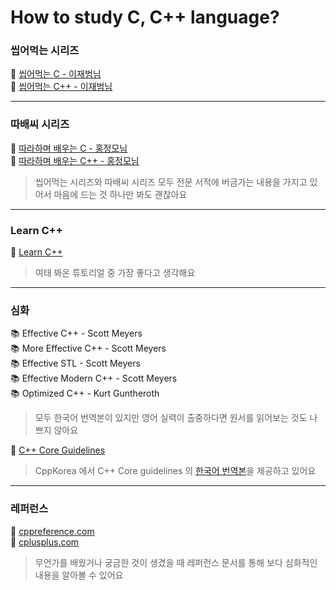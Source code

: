 # How to study C, C++ language?

### 씹어먹는 시리즈
📃 [씹어먹는 C - 이재범님](https://modoocode.com/category/C)<br>
📃  [씹어먹는 C++ - 이재범님](https://modoocode.com/category/C++)<br>

---

### 따배씨 시리즈
🎥 [따라하며 배우는 C - 홍정모님](https://www.inflearn.com/course/following-c)<br>
🎥 [따라하며 배우는 C++ - 홍정모님](https://www.inflearn.com/course/following-c-plus)<br>

> 씹어먹는 시리즈와 따배씨 시리즈 모두 전문 서적에 버금가는 내용을 가지고 있어서 마음에 드는 것 하나만 봐도 괜찮아요
> 
---

### Learn C++<br>
📃 [Learn C++](https://learncpp.com)<br>
> 여태 봐온 튜토리얼 중 가장 좋다고 생각해요
---

### 심화
📚 Effective C++ - Scott Meyers<br>
📚 More Effective C++ - Scott Meyers<br>
📚 Effective STL - Scott Meyers<br>
📚 Effective Modern C++ - Scott Meyers<br>
📚 Optimized C++ - Kurt Guntheroth<br>
> 모두 한국어 번역본이 있지만 영어 실력이 출중하다면 원서를 읽어보는 것도 나쁘지 않아요<br>

📃 [C++ Core Guidelines](https://isocpp.github.io/CppCoreGuidelines/CppCoreGuidelines)<br>
> CppKorea 에서 C++ Core guidelines 의 [한국어 번역본](http://cppkorea.github.io/CppCoreGuidelines)을 제공하고 있어요<br>

---

### 레퍼런스
📃 [cppreference.com](https://cppreference.com)<br>
📃 [cplusplus.com](https://cplusplus.com)
> 무언가를 배웠거나 궁금한 것이 생겼을 때 레퍼런스 문서를 통해 보다 심화적인 내용을 알아볼 수 있어요
